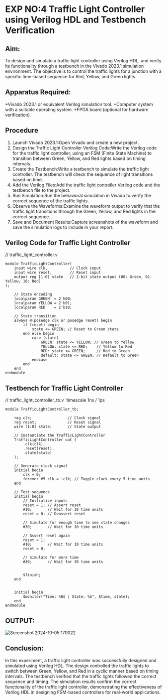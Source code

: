 #   EXP NO:4 Traffic Light Controller using Verilog HDL and Testbench Verification

## Aim:
To design and simulate a traffic light controller using Verilog HDL, and verify its functionality through a testbench in the Vivado 2023.1 simulation environment. The objective is to control the traffic lights for a junction with a specific time-based sequence for Red, Yellow, and Green lights.

## Apparatus Required:
+Vivado 2023.1 or equivalent Verilog simulation tool.
+Computer system with a suitable operating system.
+FPGA board (optional for hardware verification).
## Procedure
1. Launch Vivado 2023.1:Open Vivado and create a new project.
2. Design the Traffic Light Controller Verilog Code:Write the Verilog code for the traffic light controller, using an FSM (Finite State Machine) to transition between Green, Yellow, and Red lights based on timing intervals.
3. Create the Testbench:Write a testbench to simulate the traffic light controller. The testbench will check the sequence of light transitions based on time.
4. Add the Verilog Files:Add the traffic light controller Verilog code and the testbench file to the project.
5. Run Simulation:Run the behavioral simulation in Vivado to verify the correct sequence of the traffic lights.
6. Observe the Waveforms:Examine the waveform output to verify that the traffic light transitions through the Green, Yellow, and Red lights in the correct sequence.
7. Save and Document Results:Capture screenshots of the waveform and save the simulation logs to include in your report.

## Verilog Code for Traffic Light Controller

// traffic_light_controller.v
```
module TrafficLightController(
    input wire clk,          // Clock input
    input wire reset,        // Reset input
    output reg [1:0] state   // 2-bit state output (00: Green, 01: Yellow, 10: Red)
);

    // State encoding
    localparam GREEN  = 2'b00;
    localparam YELLOW = 2'b01;
    localparam RED    = 2'b10;

    // State transition
    always @(posedge clk or posedge reset) begin
        if (reset) begin
            state <= GREEN; // Reset to Green state
        end else begin
            case (state)
                GREEN: state <= YELLOW; // Green to Yellow
                YELLOW: state <= RED;    // Yellow to Red
                RED: state <= GREEN;     // Red to Green
                default: state <= GREEN; // Default to Green
            endcase
        end
    end
endmodule
```
## Testbench for Traffic Light Controller

// traffic_light_controller_tb.v
`timescale 1ns / 1ps
```
module TrafficLightController_tb;

    reg clk;                // Clock signal
    reg reset;              // Reset signal
    wire [1:0] state;       // State output

    // Instantiate the TrafficLightController
    TrafficLightController uut (
        .clk(clk),
        .reset(reset),
        .state(state)
    );

    // Generate clock signal
    initial begin
        clk = 0;
        forever #5 clk = ~clk; // Toggle clock every 5 time units
    end

    // Test sequence
    initial begin
        // Initialize inputs
        reset = 1; // Assert reset
        #10;       // Wait for 10 time units
        reset = 0; // Deassert reset

        // Simulate for enough time to see state changes
        #30;       // Wait for 30 time units

        // Assert reset again
        reset = 1;
        #10;       // Wait for 10 time units
        reset = 0;

        // Simulate for more time
        #30;       // Wait for 30 time units

        
        $finish;
    end

    
    initial begin
        $monitor("Time: %0d | State: %b", $time, state);
    end
endmodule
```
## OUTPUT:
![Screenshot 2024-10-05 170022](https://github.com/user-attachments/assets/86b2655f-59ab-484c-a4b7-3305f87321f4)
## Conclusion:
In this experiment, a traffic light controller was successfully designed and simulated using Verilog HDL. The design controlled the traffic lights to switch between Green, Yellow, and Red in a cyclic manner based on timing intervals. The testbench verified that the traffic lights followed the correct sequence and timing. The simulation results confirm the correct functionality of the traffic light controller, demonstrating the effectiveness of Verilog HDL in designing FSM-based controllers for real-world applications.
